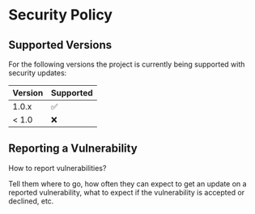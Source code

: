 # Security Policy

## Supported Versions

For the following versions the project is
currently being supported with security updates:

| Version | Supported          |
|---------|--------------------|
| 1.0.x   | :white_check_mark: |
| < 1.0   | :x:                |

## Reporting a Vulnerability

How to report vulnerabilities?

Tell them where to go, how often they can expect to get an update on a
reported vulnerability, what to expect if the vulnerability is accepted or
declined, etc.